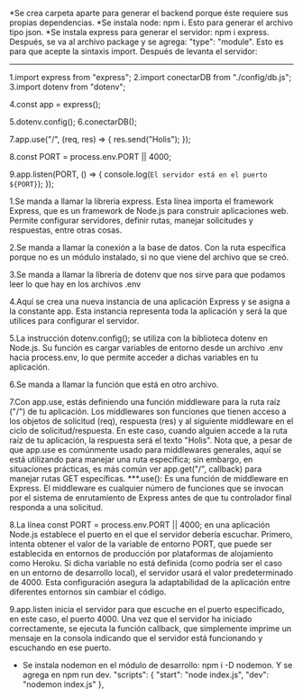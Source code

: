 *Se crea carpeta aparte para generar el backend porque éste requiere sus propias dependencias.
*Se instala node: npm i. Esto para generar el archivo tipo json.
*Se instala express para generar el servidor: npm i express. Después, se va al archivo package y se agrega: "type": "module". Esto es para que acepte la sintaxis import. Después de levanta el servidor: 

**********************
1.import express from "express";
2.import conectarDB from "./config/db.js";
3.import dotenv from "dotenv";


4.const app = express();

5.dotenv.config();
6.conectarDB();

7.app.use("/", (req, res) => {
    res.send("Holis");
  });

8.const PORT = process.env.PORT || 4000;

9.app.listen(PORT, () => {
    console.log(`El servidor está en el puerto ${PORT}`);
  });


1.Se manda a llamar la librería express. Esta línea importa el framework Express, que es un framework de Node.js para construir aplicaciones web. Permite configurar servidores, definir rutas, manejar solicitudes y respuestas, entre otras cosas.


2.Se manda a llamar la conexión a la base de datos. Con la ruta específica porque no es un módulo instalado, si no que viene del archivo que se creó.

3.Se manda a llamar la librería de dotenv que nos sirve para que podamos leer lo que hay en los archivos .env

4.Aquí se crea una nueva instancia de una aplicación Express y se asigna a la constante app. Esta instancia representa toda la aplicación y será la que utilices para configurar el servidor.

5.La instrucción dotenv.config(); se utiliza con la biblioteca dotenv en Node.js. Su función es cargar variables de entorno desde un archivo .env hacia process.env, lo que permite acceder a dichas variables en tu aplicación.

6.Se manda a llamar la función que está en otro archivo.

7.Con app.use, estás definiendo una función middleware para la ruta raíz ("/") de tu aplicación. Los middlewares son funciones que tienen acceso a los objetos de solicitud (req), respuesta (res) y al siguiente middleware en el ciclo de solicitud/respuesta. En este caso, cuando alguien accede a la ruta raíz de tu aplicación, la respuesta será el texto "Holis". Nota que, a pesar de que app.use es comúnmente usado para middlewares generales, aquí se está utilizando para manejar una ruta específica; sin embargo, en situaciones prácticas, es más común ver app.get("/", callback) para manejar rutas GET específicas. ***.use(): Es una función de middleware en Express. El middleware es cualquier número de funciones que se invocan por el sistema de enrutamiento de Express antes de que tu controlador final responda a una solicitud.

8.La línea const PORT = process.env.PORT || 4000; en una aplicación Node.js establece el puerto en el que el servidor debería escuchar. Primero, intenta obtener el valor de la variable de entorno PORT, que puede ser establecida en entornos de producción por plataformas de alojamiento como Heroku. Si dicha variable no está definida (como podría ser el caso en un entorno de desarrollo local), el servidor usará el valor predeterminado de 4000. Esta configuración asegura la adaptabilidad de la aplicación entre diferentes entornos sin cambiar el código.

9.app.listen inicia el servidor para que escuche en el puerto especificado, en este caso, el puerto 4000. Una vez que el servidor ha iniciado correctamente, se ejecuta la función callback, que simplemente imprime un mensaje en la consola indicando que el servidor está funcionando y escuchando en ese puerto.


* Se instala nodemon en el módulo de desarrollo: npm i -D nodemon. Y se agrega en npm run dev.
"scripts": {
    "start": "node index.js",
    "dev": "nodemon index.js"
  },